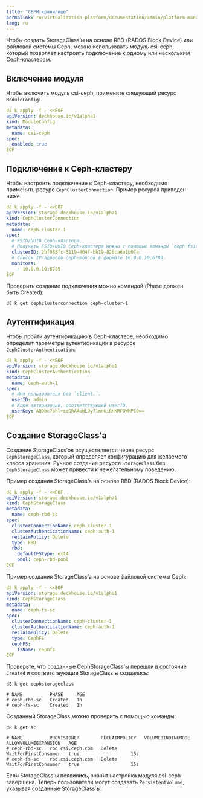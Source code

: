 ```yaml
---
title: "CEPH-хранилище"
permalink: ru/virtualization-platform/documentation/admin/platform-management/storage/sds/ceph.html
lang: ru
---
```


Чтобы создать StorageClass’ы на основе RBD (RADOS Block Device) или файловой системы Ceph, можно использовать модуль csi-ceph, 
который позволяет настроить подключение к одному или нескольким Ceph-кластерам.

## Включение модуля

Чтобы включить модуль csi-ceph, примените следующий ресурс `ModuleConfig`:

```yaml
d8 k apply -f - <<EOF
apiVersion: deckhouse.io/v1alpha1
kind: ModuleConfig
metadata:
  name: csi-ceph
spec:
  enabled: true
EOF
```

## Подключение к Ceph-кластеру

Чтобы настроить подключение к Ceph-кластеру, необходимо применить ресурс `CephClusterConnection`. Пример ресурса приведен ниже.

```yaml
d8 k apply -f - <<EOF
apiVersion: storage.deckhouse.io/v1alpha1
kind: CephClusterConnection
metadata:
  name: ceph-cluster-1
spec:
  # FSID/UUID Ceph-кластера.
  # Получить FSID/UUID Ceph-кластера можно с помощью команды `ceph fsid`.
  clusterID: 2bf085fc-5119-404f-bb19-820ca6a1b07e
  # Список IP-адресов ceph-mon’ов в формате 10.0.0.10:6789.
  monitors:
    - 10.0.0.10:6789
EOF
```

Проверить создание подключения можно командой (Phase должен быть Created):

```shell
d8 k get cephclusterconnection ceph-cluster-1
```

## Аутентификация

Чтобы пройти аутентификацию в Ceph-кластере, необходимо определит параметры аутентификации в ресурсе `CephClusterAuthentication`:

```yaml
d8 k apply -f - <<EOF
apiVersion: storage.deckhouse.io/v1alpha1
kind: CephClusterAuthentication
metadata:
  name: ceph-auth-1
spec:
  # Имя пользователя без `client.`.
  userID: admin
  # Ключ авторизации, соответствующий userID.
  userKey: AQDbc7phl+eeGRAAaWL9y71mnUiRHKRFOWMPCQ==
EOF
```

## Создание StorageClass'а

Создание StorageClass’ов осуществляется через ресурс `CephStorageClass`, который определяет конфигурацию для желаемого
класса хранения. Ручное создание ресурса `StorageClass` без `CephStorageClass` может привести к нежелательному поведению.

Пример создания StorageClass’а на основе RBD (RADOS Block Device):

```yaml
d8 k apply -f - <<EOF
apiVersion: storage.deckhouse.io/v1alpha1
kind: CephStorageClass
metadata:
  name: ceph-rbd-sc
spec:
  clusterConnectionName: ceph-cluster-1
  clusterAuthenticationName: ceph-auth-1
  reclaimPolicy: Delete
  type: RBD
  rbd:
    defaultFSType: ext4
    pool: ceph-rbd-pool
EOF
```

Пример создания StorageClass’а на основе файловой системы Ceph:

```yaml
d8 k apply -f - <<EOF
apiVersion: storage.deckhouse.io/v1alpha1
kind: CephStorageClass
metadata:
  name: ceph-fs-sc
spec:
  clusterConnectionName: ceph-cluster-1
  clusterAuthenticationName: ceph-auth-1
  reclaimPolicy: Delete
  type: CephFS
  cephFS:
    fsName: cephfs
EOF
```

Проверьте, что созданные CephStorageClass'ы перешли в состояние `Created` и соответствующие StorageClass'ы создались:

```shell
d8 k get cephstorageclass

# NAME          PHASE     AGE
# ceph-rbd-sc   Created   1h
# ceph-fs-sc    Created   1h
```

Созданный StorageClass можно проверить с помощью команды:
```shell
d8 k get sc

# NAME          PROVISIONER        RECLAIMPOLICY   VOLUMEBINDINGMODE      ALLOWVOLUMEEXPANSION   AGE
# ceph-rbd-sc   rbd.csi.ceph.com   Delete          WaitForFirstConsumer   true                   15s
# ceph-fs-sc    rbd.csi.ceph.com   Delete          WaitForFirstConsumer   true                   15s
```

Если StorageClass'ы появились, значит настройка модуля csi-ceph завершена.
Теперь пользователи могут создавать `PersistentVolume`, указывая созданные StorageClass`ы.
